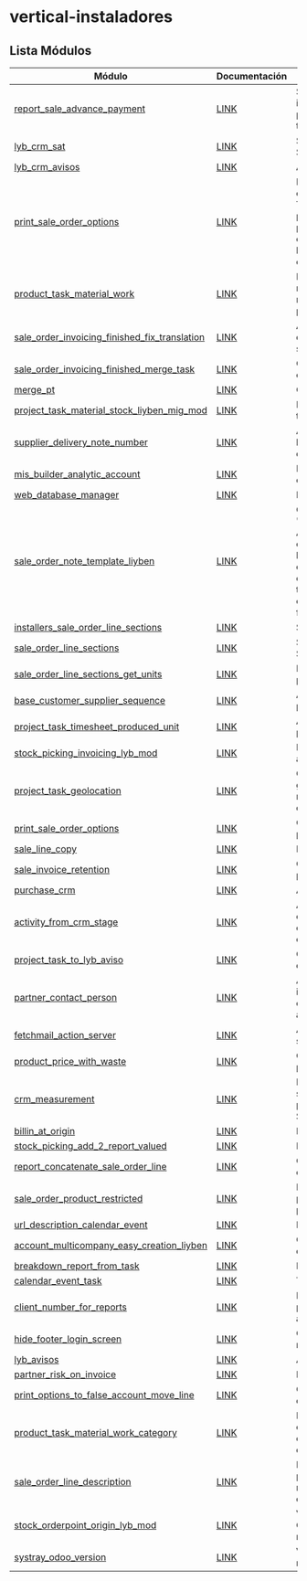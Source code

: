 # vertical-instaladores

Lista Módulos
----------------
Módulo | Documentación | Resumen
--- | --- | ---
[report_sale_advance_payment](https://github.com/Liyben/vertical-instaladores/tree/14.0/report_sale_advance_payment) | [LINK](https://docs.google.com/document/d/1ymlFoXtGy__7twHlq64PQTtBRjsGCoBCR9eMfVFgBhg/edit#heading=h.4g4965gp1x54) | Se añade a la impresiópn del informe de presupuestos los pagos anticipados si este los tuviera
[lyb_crm_sat](https://github.com/Liyben/vertical-instaladores/tree/14.0/lyb_crm_sat) | [LINK](https://docs.google.com/document/d/1mDomXY0Ei8NbOXKsWlNuZtusGvOhWdR9clBw6YEy7cc/edit#heading=h.y9viq1n89k08) | Se adapta el CRM para el flujo SAT
[lyb_crm_avisos](https://github.com/Liyben/vertical-instaladores/tree/14.0/lyb_crm_avisos) | [LINK](https://docs.google.com/document/d/1mDomXY0Ei8NbOXKsWlNuZtusGvOhWdR9clBw6YEy7cc/edit#heading=h.ptv1ejjidqg7) | Añade los avisos al CRM
[print_sale_order_options](https://github.com/Liyben/vertical-instaladores/tree/14.0/print_sale_order_options) | [LINK](https://docs.google.com/document/d/1mDomXY0Ei8NbOXKsWlNuZtusGvOhWdR9clBw6YEy7cc/edit#heading=h.wwyo7elfdneq) | Este módulo generaliza las opciones de impresión del módulo Trabajos y Materiales en producto, es decir añade la posibilidad de activar las distintas opciones de impresión de todas las líneas de presupuestos desde el presupuesto.
[product_task_material_work](https://github.com/Liyben/vertical-instaladores/tree/14.0/product_task_material_work) | [LINK](https://docs.google.com/document/d/1mDomXY0Ei8NbOXKsWlNuZtusGvOhWdR9clBw6YEy7cc/edit?usp=sharing) | Este módulo contiene los mecanismos necesarios para manejar un producto como una partida.
[sale_order_invoicing_finished_fix_translation](https://github.com/Liyben/vertical-instaladores/tree/14.0/sale_order_invoicing_finished_fix_translation) | [LINK](https://docs.google.com/document/d/1mDomXY0Ei8NbOXKsWlNuZtusGvOhWdR9clBw6YEy7cc/edit#heading=h.xhcyd86iraj7) | Arregla la traducción del módulo de la OCA sale_order_invoicing_finished_task
[sale_order_invoicing_finished_merge_task](https://github.com/Liyben/vertical-instaladores/tree/14.0/sale_order_invoicing_finished_merge_task) | [LINK](https://docs.google.com/document/d/1mDomXY0Ei8NbOXKsWlNuZtusGvOhWdR9clBw6YEy7cc/edit#heading=h.xhcyd86iraj7) | Control de factura para las tareas combinadas.
[merge_pt](https://github.com/Liyben/vertical-instaladores/tree/14.0/merge_pt) | [LINK](https://docs.google.com/document/d/1mDomXY0Ei8NbOXKsWlNuZtusGvOhWdR9clBw6YEy7cc/edit#heading=h.xhcyd86iraj7) | Combina varios PTs en unp solo
[project_task_material_stock_liyben_mig_mod](https://github.com/Liyben/vertical-instaladores/tree/14.0/project_task_material_stock_liyben_mig_mod) | [LINK](https://docs.google.com/document/d/1mDomXY0Ei8NbOXKsWlNuZtusGvOhWdR9clBw6YEy7cc/edit#heading=h.jozgk7e4veu9) | Movimientos de stock desde la tarea
[supplier_delivery_note_number](https://github.com/Liyben/vertical-instaladores/tree/14.0/supplier_delivery_note_number) | [LINK](https://docs.google.com/document/d/1mDomXY0Ei8NbOXKsWlNuZtusGvOhWdR9clBw6YEy7cc/edit#heading=h.euejyvo53xh8) | Añade el número de albarán de los proveedores en los albaranes de compra
[mis_builder_analytic_account](https://github.com/Liyben/vertical-instaladores/tree/14.0/mis_builder_analytic_account) | [LINK](https://docs.google.com/document/d/1mDomXY0Ei8NbOXKsWlNuZtusGvOhWdR9clBw6YEy7cc/edit#heading=h.juu9la9ijf3b) | MIS Builder con cuenta analitica en plantillas
[web_database_manager](https://github.com/Liyben/vertical-instaladores/tree/14.0/web_database_manager) | [LINK](https://docs.google.com/document/d/120ZyI86rHGqinmc9MclwE94cLpXdCQbzXc7UtskkcL4/edit#heading=h.j2g094hpbfz6) | Redireccion database manager
[sale_order_note_template_liyben](https://github.com/Liyben/vertical-instaladores/tree/14.0/sale_order_note_template_liyben) | [LINK](https://docs.google.com/document/d/1mDomXY0Ei8NbOXKsWlNuZtusGvOhWdR9clBw6YEy7cc/edit#heading=h.1dvpyx9gpk9m) | Cambia el tipo de campo 'narration' de Text a Html. Ademas si el presupuesto tiene condiciones seleccionadas no se las lleva a la factura. En caso de que el presupuesto no tenga condiciones seleccionadas y tenga datos introducitos en el campo nota, estos si iran a la factura.
[installers_sale_order_line_sections](https://github.com/Liyben/vertical-instaladores/tree/14.0/installers_sale_order_line_sections) | [LINK](https://docs.google.com/document/d/1mDomXY0Ei8NbOXKsWlNuZtusGvOhWdR9clBw6YEy7cc/edit#heading=h.3chvegwxqhom) | Secciones en linea de pedido
[sale_order_line_sections](https://github.com/Liyben/vertical-instaladores/tree/14.0/sale_order_line_sections) | [LINK]() | Secciones en linea de pedido. Solo LUMISOL.
[sale_order_line_sections_get_units](https://github.com/Liyben/vertical-instaladores/tree/14.0/sale_order_line_sections_get_units) | [LINK]() | Mejoras las secciones en linea de pedido. Solo LUMISOL.
[base_customer_supplier_sequence](https://github.com/Liyben/vertical-instaladores/tree/14.0/base_customer_supplier_sequence) | [LINK](https://docs.google.com/document/d/1mDomXY0Ei8NbOXKsWlNuZtusGvOhWdR9clBw6YEy7cc/edit#heading=h.5ga0qd3ysdo1) | Añade secuencia para clientes y proveedores.
[project_task_timesheet_produced_unit](https://github.com/Liyben/vertical-instaladores/tree/14.0/project_task_timesheet_produced_unit) | [LINK](https://docs.google.com/document/d/1mDomXY0Ei8NbOXKsWlNuZtusGvOhWdR9clBw6YEy7cc/edit#heading=h.nm4ywnjr8vsl) | Añade las unidades producidas al parte de horas en tareas.
[stock_picking_invoicing_lyb_mod](https://github.com/Liyben/vertical-instaladores/tree/14.0/stock_picking_invoicing_lyb_mod) | [LINK](https://docs.google.com/document/d/1mDomXY0Ei8NbOXKsWlNuZtusGvOhWdR9clBw6YEy7cc/edit#heading=h.41od6kuepzey) | Facturación desde albaranes adpatada al flujo de Liyben.
[project_task_geolocation](https://github.com/Liyben/vertical-instaladores/tree/14.0/project_task_geolocation) | [LINK](https://docs.google.com/document/d/1mDomXY0Ei8NbOXKsWlNuZtusGvOhWdR9clBw6YEy7cc/edit#heading=h.u98r8pojol5h) | Con este módulo la geolocalización del empleado es rastreada en el inicio/fin del parte de trabajo.
[print_sale_order_options](https://github.com/Liyben/vertical-instaladores/tree/14.0/print_sale_order_options) | [LINK](https://docs.google.com/document/d/1mDomXY0Ei8NbOXKsWlNuZtusGvOhWdR9clBw6YEy7cc/edit#heading=h.l78uf9nfmf5w) | Opciones de impresion en presupuestos
[sale_line_copy](https://github.com/Liyben/vertical-instaladores/tree/14.0/sale_line_copy) | [LINK](https://docs.google.com/document/d/1mDomXY0Ei8NbOXKsWlNuZtusGvOhWdR9clBw6YEy7cc/edit#heading=h.v9m2qmvhs6a1) | Duplica la linea de presupuesto
[sale_invoice_retention](https://github.com/Liyben/vertical-instaladores/tree/14.0/sale_invoice_retention) | [LINK](https://docs.google.com/document/d/1mDomXY0Ei8NbOXKsWlNuZtusGvOhWdR9clBw6YEy7cc/edit#heading=h.rud24vjmtscv) | Calculo de las retenciones en presupuestos y facturas
[purchase_crm](https://github.com/Liyben/vertical-instaladores/tree/14.0/purchase_crm) | [LINK](https://docs.google.com/document/d/1mDomXY0Ei8NbOXKsWlNuZtusGvOhWdR9clBw6YEy7cc/edit#heading=h.wknau6a3uprl) | Añade compras a la oportunidad
[activity_from_crm_stage](https://github.com/Liyben/vertical-instaladores/tree/14.0/activity_from_crm_stage) | [LINK](https://docs.google.com/document/d/1mDomXY0Ei8NbOXKsWlNuZtusGvOhWdR9clBw6YEy7cc/edit#heading=h.a1v4x92o4miv) | Asigna un tipo de actividad a la etapa. Cuando el aviso o la oportunidad pasa a dicha etapa creara la actividad asociada.
[project_task_to_lyb_aviso](https://github.com/Liyben/vertical-instaladores/tree/14.0/project_task_to_lyb_aviso) | [LINK](https://docs.google.com/document/d/1mDomXY0Ei8NbOXKsWlNuZtusGvOhWdR9clBw6YEy7cc/edit#heading=h.7bf2kvz8v1y) | Crear un CRM-SAT desde el Parte de Trabajo
[partner_contact_person](https://github.com/Liyben/vertical-instaladores/tree/14.0/partner_contact_person) | [LINK](https://docs.google.com/document/d/1mDomXY0Ei8NbOXKsWlNuZtusGvOhWdR9clBw6YEy7cc/edit#heading=h.xwp9ocekzfw) | Añade una persona de contacto indicando su móvil, en la ficha de cliente llevando dicha información al aviso
[fetchmail_action_server](https://github.com/Liyben/vertical-instaladores/tree/14.0/fetchmail_action_server) | [LINK](https://docs.google.com/document/d/1YhgRKbIYy94phmLHXv-L6vCcYxZp3i-F-teZg8lV4MM/edit#heading=h.yhsps32zx4g5) | Añade una acción de servidor en servidor de correo entrante
[product_price_with_waste](https://github.com/Liyben/vertical-instaladores/tree/14.0/product_price_with_waste) | [LINK](https://docs.google.com/document/d/1mDomXY0Ei8NbOXKsWlNuZtusGvOhWdR9clBw6YEy7cc/edit#heading=h.8421f3uby4bt) | Calcula el precio de coste del producto con el desperdicio
[crm_measurement](https://github.com/Liyben/vertical-instaladores/tree/14.0/crm_measurement) | [LINK](https://docs.google.com/document/d/1mDomXY0Ei8NbOXKsWlNuZtusGvOhWdR9clBw6YEy7cc/edit#heading=h.6czzhbhq5l9s) | Permite crear productos con sus secciones para generar un presupuesto con ellos desde un SAT
[billin_at_origin](https://github.com/Liyben/vertical-instaladores/tree/14.0/billin_at_origin) | [LINK](https://docs.google.com/document/d/1u6AOCsnwCyzN05BwCCND6HtGxbUyiN5s4SULGRrRvlM/edit#heading=h.7vliypqdk254) | Facturación a origen
[stock_picking_add_2_report_valued](https://github.com/Liyben/vertical-instaladores/tree/14.0/stock_picking_add_2_report_valued) | [LINK](https://docs.google.com/document/d/1mDomXY0Ei8NbOXKsWlNuZtusGvOhWdR9clBw6YEy7cc/edit#heading=h.1se08do1iv8z) | Informe de albaran valorado
[report_concatenate_sale_order_line](https://github.com/Liyben/vertical-instaladores/tree/14.0/report_concatenate_sale_order_line) | [LINK](https://docs.google.com/document/d/1mDomXY0Ei8NbOXKsWlNuZtusGvOhWdR9clBw6YEy7cc/edit#heading=h.bb9v6igir4ap) | Concatena la descripción del compuesto con sus materiales
[sale_order_product_restricted](https://github.com/Liyben/vertical-instaladores/tree/14.0/sale_order_product_restricted) | [LINK](https://docs.google.com/document/d/1mDomXY0Ei8NbOXKsWlNuZtusGvOhWdR9clBw6YEy7cc/edit#heading=h.8ss5h2t7bimv) | Restringe la confirmación del pedido en función de los productos de la linea de pedido
[url_description_calendar_event](https://github.com/Liyben/vertical-instaladores/tree/14.0/url_description_calendar_event) | [LINK](https://docs.google.com/document/d/1mDomXY0Ei8NbOXKsWlNuZtusGvOhWdR9clBw6YEy7cc/edit#heading=h.4qpn88qqgl6n) | Facturación a origen
[account_multicompany_easy_creation_liyben](https://github.com/Liyben/vertical-instaladores/tree/14.0/account_multicompany_easy_creation_liyben) | [LINK]() | Creación rápida de empresa desde Contabilidad
[breakdown_report_from_task](https://github.com/Liyben/vertical-instaladores/tree/14.0/breakdown_report_from_task) | [LINK](https://docs.google.com/document/d/1mDomXY0Ei8NbOXKsWlNuZtusGvOhWdR9clBw6YEy7cc/edit#heading=h.gloc2ew5h8go) | Impresión del parte de avería
[calendar_event_task](https://github.com/Liyben/vertical-instaladores/tree/14.0/calendar_event_task) | [LINK](https://docs.google.com/document/d/1mDomXY0Ei8NbOXKsWlNuZtusGvOhWdR9clBw6YEy7cc/edit#heading=h.18zm05w0zzr0) | Tarea en calendario
[client_number_for_reports](https://github.com/Liyben/vertical-instaladores/tree/14.0/client_number_for_reports) | [LINK](https://docs.google.com/document/d/1mDomXY0Ei8NbOXKsWlNuZtusGvOhWdR9clBw6YEy7cc/edit#heading=h.kjfd495sbbqe) | Número de cliente en presupuestos, facturas y albaranes
[hide_footer_login_screen](https://github.com/Liyben/vertical-instaladores/tree/14.0/hide_footer_login_screen) | [LINK](https://docs.google.com/document/d/1YhgRKbIYy94phmLHXv-L6vCcYxZp3i-F-teZg8lV4MM/edit#heading=h.jw8lprij5gau) | Oculta el pie de la ventana de registro
[lyb_avisos](https://github.com/Liyben/vertical-instaladores/tree/14.0/lyb_avisos) | [LINK]() | Avisos (LUMISOL)
[partner_risk_on_invoice](https://github.com/Liyben/vertical-instaladores/tree/14.0/partner_risk_on_invoice) | [LINK](https://docs.google.com/document/d/1u6AOCsnwCyzN05BwCCND6HtGxbUyiN5s4SULGRrRvlM/edit#heading=h.c2lo1xyu747y) | Limite del seguro en facturas
[print_options_to_false_account_move_line](https://github.com/Liyben/vertical-instaladores/tree/14.0/print_options_to_false_account_move_line) | [LINK]() | Opciones de impresion en linea de factura desactivadas
[product_task_material_work_category](https://github.com/Liyben/vertical-instaladores/tree/14.0/product_task_material_work_category) | [LINK]() | Poder aplicar la tarifa del compuesto, si se define por categoría, a los materiales y mano de obra de dicho compuesto
[sale_order_line_description](https://github.com/Liyben/vertical-instaladores/tree/14.0/sale_order_line_description) | [LINK]() | La descripcion de la linea de presupuesto toma como valor el nombre + descripción de venta del producto
[stock_orderpoint_origin_lyb_mod](https://github.com/Liyben/vertical-instaladores/tree/14.0/stock_orderpoint_origin_lyb_mod) | [LINK]() | Vincular Órdenes de Compra a las Órdenes de Venta de demanda de reabastecimiento
[systray_odoo_version](https://github.com/Liyben/vertical-instaladores/tree/14.0/systray_odoo_version) | [LINK]() | Version de Odoo en barra de menu




